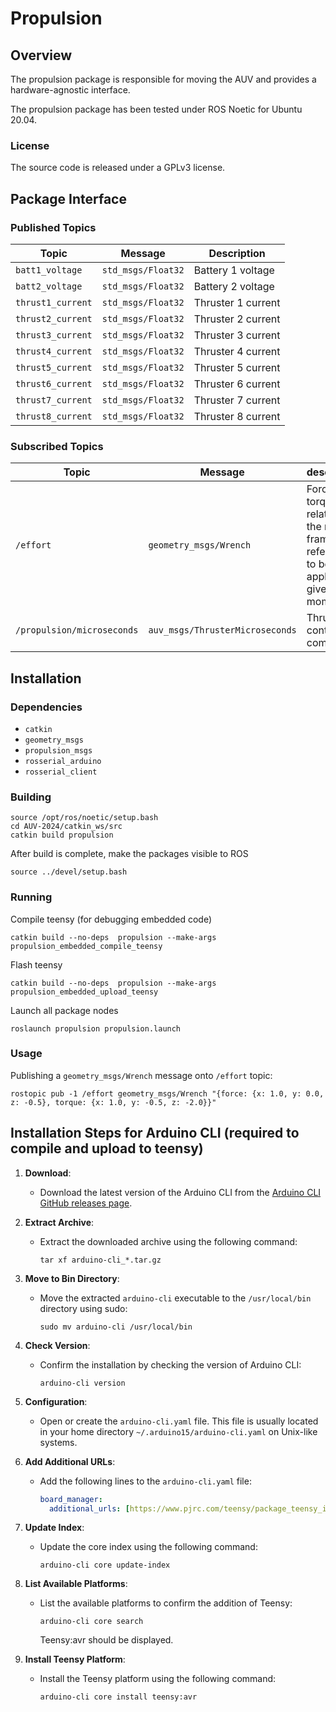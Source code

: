 # Propulsion


## Overview


The propulsion package is responsible for moving the AUV and provides a hardware-agnostic interface.

The propulsion package has been tested under ROS Noetic for Ubuntu 20.04.

### License

The source code is released under a GPLv3 license.

## Package Interface

### Published Topics

| Topic | Message | Description |
| ------ | ------- | ---------- |
| `batt1_voltage` | `std_msgs/Float32` | Battery 1 voltage |
| `batt2_voltage` | `std_msgs/Float32` | Battery 2 voltage |
| `thrust1_current` | `std_msgs/Float32` | Thruster 1 current |
| `thrust2_current` | `std_msgs/Float32` | Thruster 2 current |
| `thrust3_current` | `std_msgs/Float32` | Thruster 3 current |
| `thrust4_current` | `std_msgs/Float32` | Thruster 4 current |
| `thrust5_current` | `std_msgs/Float32` | Thruster 5 current |
| `thrust6_current` | `std_msgs/Float32` | Thruster 6 current |
| `thrust7_current` | `std_msgs/Float32` | Thruster 7 current |
| `thrust8_current` | `std_msgs/Float32` | Thruster 8 current |

### Subscribed Topics

| Topic | Message | description |
| ------ | ------- | ---------- |
| `/effort` | `geometry_msgs/Wrench` | Force and torque, relative to the robot's frame of reference to be applied at a given moment |
| `/propulsion/microseconds` | `auv_msgs/ThrusterMicroseconds` | Thruster control commands |


## Installation

### Dependencies

- `catkin`
- `geometry_msgs`
- `propulsion_msgs`
- `rosserial_arduino`
- `rosserial_client`

### Building

	source /opt/ros/noetic/setup.bash
	cd AUV-2024/catkin_ws/src
	catkin build propulsion

After build is complete, make the packages visible to ROS

	source ../devel/setup.bash

### Running

Compile teensy (for debugging embedded code)

	catkin build --no-deps  propulsion --make-args propulsion_embedded_compile_teensy

Flash teensy

	catkin build --no-deps  propulsion --make-args propulsion_embedded_upload_teensy

Launch all package nodes

	roslaunch propulsion propulsion.launch
	
### Usage

Publishing a `geometry_msgs/Wrench` message onto `/effort` topic:
	
	rostopic pub -1 /effort geometry_msgs/Wrench "{force: {x: 1.0, y: 0.0, z: -0.5}, torque: {x: 1.0, y: -0.5, z: -2.0}}"

## Installation Steps for Arduino CLI (required to compile and upload to teensy)

1. **Download**: 
   - Download the latest version of the Arduino CLI from the [Arduino CLI GitHub releases page](https://github.com/arduino/arduino-cli/releases).

2. **Extract Archive**: 
   - Extract the downloaded archive using the following command:
     ```
     tar xf arduino-cli_*.tar.gz
     ```

3. **Move to Bin Directory**: 
   - Move the extracted `arduino-cli` executable to the `/usr/local/bin` directory using sudo:
     ```
     sudo mv arduino-cli /usr/local/bin
     ```

4. **Check Version**: 
   - Confirm the installation by checking the version of Arduino CLI:
     ```
     arduino-cli version
     ```

5. **Configuration**: 
   - Open or create the `arduino-cli.yaml` file. This file is usually located in your home directory `~/.arduino15/arduino-cli.yaml` on Unix-like systems.

6. **Add Additional URLs**: 
   - Add the following lines to the `arduino-cli.yaml` file:
     ```yaml
     board_manager:
       additional_urls: [https://www.pjrc.com/teensy/package_teensy_index.json]
     ```

7. **Update Index**: 
   - Update the core index using the following command:
     ```
     arduino-cli core update-index
     ```

8. **List Available Platforms**: 
   - List the available platforms to confirm the addition of Teensy:
     ```
     arduino-cli core search
     ```
     Teensy:avr should be displayed.

9. **Install Teensy Platform**: 
   - Install the Teensy platform using the following command:
     ```
     arduino-cli core install teensy:avr
     ```
